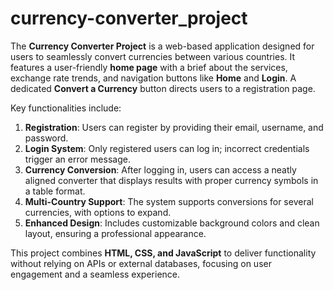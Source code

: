 # currency-converter_project
The **Currency Converter Project** is a web-based application designed for users to seamlessly convert currencies between various countries. It features a user-friendly **home page** with a brief about the services, exchange rate trends, and navigation buttons like **Home** and **Login**. A dedicated **Convert a Currency** button directs users to a registration page. 

Key functionalities include:

1. **Registration**: Users can register by providing their email, username, and password.
2. **Login System**: Only registered users can log in; incorrect credentials trigger an error message.
3. **Currency Conversion**: After logging in, users can access a neatly aligned converter that displays results with proper currency symbols in a table format.
4. **Multi-Country Support**: The system supports conversions for several currencies, with options to expand.
5. **Enhanced Design**: Includes customizable background colors and clean layout, ensuring a professional appearance.

This project combines **HTML, CSS, and JavaScript** to deliver functionality without relying on APIs or external databases, focusing on user engagement and a seamless experience.
